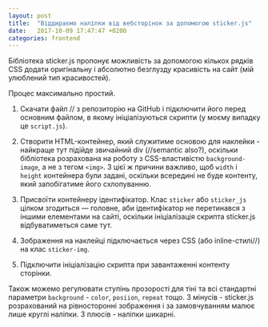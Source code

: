 ```yaml
---
layout: post
title:  "Віддираємо наліпки від вебсторінок за допомогою sticker.js"
date:   2017-10-09 17:47:47 +0200
categories: frontend
---
```

Бібліотека sticker.js пропонує можливість за допомогою кількох рядків CSS додати оригінальну і абсолютно
безглузду красивість на сайт (мій улюблений тип красивостей).

<div class="sticker-example">
<div class="sticker sticker_js sticker-1"></div>
<div class="sticker sticker_js sticker-2"></div>
<div class="sticker sticker_js sticker-3"></div>
</div>

Процес максимально простий.

1. Скачати файл // з репозиторію на GitHub і підключити його перед основним файлом, в якому 
ініціалізуються скрипти (у моєму випадку це `script.js`).

2. Створити HTML-контейнер, який служитиме основою для наклейки - найкраще тут підійде 
звичайний div (//semantic also?), оскільки бібліотека розрахована на роботу з 
CSS-властивістю `background-image`, а не з тегом `<img>`. З цієї ж причини важливо, щоб 
`width` і `height` контейнера були задані, оскільки всередині не буде контенту, який 
запобігатиме його схлопуванню.

3. Присвоїти контейнеру ідентифікатор. Клас `sticker` або `sticker_js` цілком згодиться 
— головне, аби ідентифікатор не перетинався з іншими елементами на сайті, оскільки 
ініціалізація скрипта sticker.js відбуватиметься саме тут.

4. Зображення на наклейці підключається через CSS (або inline-стилі//) на клас `sticker-img`.

5. Підключити ініціалізацію скрипта при завантаженні контенту сторінки.

Також можемо регулювати ступінь прозорості для тіні та всі стандартні параметри `background` - `color`, `posiion`, `repeat` тощо. 
З мінусів - sticker.js розрахований на рівносторонні зображення і за замовчуванням малює лише круглі наліпки. З плюсів - наліпки шикарні.

